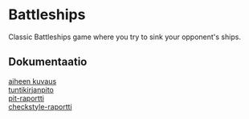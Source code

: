 # Battleships
Classic Battleships game where you try to sink your opponent's ships.

## Dokumentaatio 
[aiheen kuvaus](dokumentaatio/aiheenKuvausJaRakenne.md)  
[tuntikirjanpito](dokumentaatio/tuntikirjanpito.md)  
[pit-raportti](https://htmlpreview.github.io/?https://github.com/Sadelise/Battleships/blob/master/dokumentaatio/pit/201702171022/index.html)  
[checkstyle-raportti](https://htmlpreview.github.io/?https://github.com/Sadelise/Battleships/blob/master/dokumentaatio/checkstyle/checkstyle.html)  
